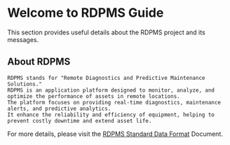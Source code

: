 # Welcome to RDPMS Guide

This section provides useful details about the RDPMS project and its messages.

## About RDPMS

```
RDPMS stands for "Remote Diagnostics and Predictive Maintenance Solutions."
RDPMS is an application platform designed to monitor, analyze, and optimize the performance of assets in remote locations. 
The platform focuses on providing real-time diagnostics, maintenance alerts, and predictive analytics.
It enhance the reliability and efficiency of equipment, helping to prevent costly downtime and extend asset life.
```

<p>For more details, please visit the <a href="https://docs.google.com/document/d/1cE9JMSqpLdfA3ZbQ7_uuH78NSWcDUhBA/edit?usp=sharing&ouid=118122802747448962476&rtpof=true&sd=true" target="_blank">RDPMS Standard Data Format</a> Document.</p>
